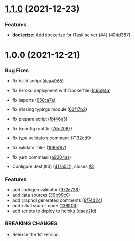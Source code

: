 # [1.1.0](https://github.com/phatnguyenuit/itask-server/compare/1.0.0...1.1.0) (2021-12-23)


### Features

* **dockerize:** Add dockerize for iTask server ([#4](https://github.com/phatnguyenuit/itask-server/issues/4)) ([404d387](https://github.com/phatnguyenuit/itask-server/commit/404d387a28aa1ca1542d6550ba3f9abb92ddaf83))

# 1.0.0 (2021-12-21)


### Bug Fixes

* fix build script ([6ca4988](https://github.com/phatnguyenuit/itask-server/commit/6ca49888c14ec973b5fc007a1f89296ec4f24207))
* fix heroku deployment with Dockerfile ([fc9b94a](https://github.com/phatnguyenuit/itask-server/commit/fc9b94abba176b5f940e254556bd955e582d1c40))
* fix imports ([658ca7a](https://github.com/phatnguyenuit/itask-server/commit/658ca7aac98dba52c577259ceb015bd8609e9ea9))
* fix missing typings module ([63f17b2](https://github.com/phatnguyenuit/itask-server/commit/63f17b26c19875f43729571da3b2962e2eb5481d))
* fix prepare script ([fbf46e5](https://github.com/phatnguyenuit/itask-server/commit/fbf46e5ab754e41834f778a4394a3dfccf37bfb0))
* fix tsconfig rootDir ([76c2067](https://github.com/phatnguyenuit/itask-server/commit/76c206774f837a90f16f3109af30b106a04789a0))
* fix type validators command ([7132cd9](https://github.com/phatnguyenuit/itask-server/commit/7132cd9165fe2759adff7969f39514dac6c849f5))
* fix validator files ([108ef87](https://github.com/phatnguyenuit/itask-server/commit/108ef87f4536ec50b480328e3103ce61f7fb3425))
* fix yarn command ([a9204ae](https://github.com/phatnguyenuit/itask-server/commit/a9204ae0f02e34cddf100a5163d81cc2321cfaa0))


* Configure Jest (#3) ([417a5cf](https://github.com/phatnguyenuit/itask-server/commit/417a5cfec63481824068f591a67bccc2e0ff2082)), closes [#3](https://github.com/phatnguyenuit/itask-server/issues/3)


### Features

* add codegen validator ([972d739](https://github.com/phatnguyenuit/itask-server/commit/972d73930e7ed74167e30ae8f312e88dff899193))
* add data sources ([39b99c0](https://github.com/phatnguyenuit/itask-server/commit/39b99c061a988a498cb1b8faaa455bc518131972))
* add graphql generated comments ([8f74d24](https://github.com/phatnguyenuit/itask-server/commit/8f74d24501887a7ff7884d23947a4e0367939f33))
* add initial source code ([138ff06](https://github.com/phatnguyenuit/itask-server/commit/138ff06b8c0e39e2d4fba8d574d18b085631476c))
* add scripts to deploy to heroku ([daee21d](https://github.com/phatnguyenuit/itask-server/commit/daee21da3b4d74e2179ba0127e11b79df151bc63))


### BREAKING CHANGES

* Release the 1st version

